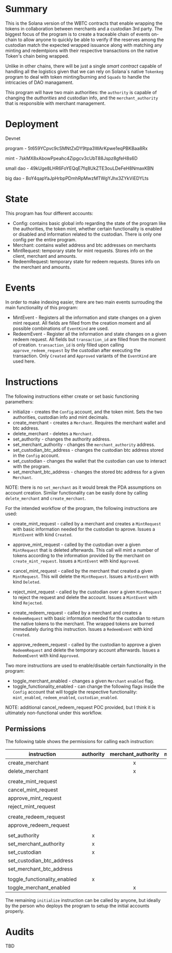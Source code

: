 # Summary
This is the Solana version of the WBTC contracts that enable wrapping the tokens in collaboration between merchants and a custodian 3rd party. The biggest focus of the program is to create a traceable chain of events on-chain to allow anyone to quickly be able to verify if the reserves among the custodian match the expected wrapped issuance along with matching any minting and redemtpions with their respective transactions on the native Token's chain being wrapped.

Unlike in other chains, there will be just a single _smart contract_ capable of handling all the logistics given that we can rely on Solana\`s native `Tokenkeg` program to deal with token minting/burning and `Squads` to handle the intricacies of DAO managament.

This program will have two main authorities: the `authority` is capable of changing the _authorities_ and custodian info, and the `merchant_authority` that is responsible with merchant management.

# Deployment

Devnet

program - 5t659YCpvc9cSMNtZxDY9tpa3WArKpwe1eqPBKBaa8Rx

mint - 7skMX8xAbowPpeahc4Zipgcv3cUbT88Jspz8gfeH8s6D

small dao - 49kUge8LHR6FoYEQqE7fq8UkZTE3ouLDeFeH8NmaxKBN

big dao - BoY4qapYaJpHrbpPDmhRpMwzMTWgYJhx3ZYkViEDYLts

# State

This program has four different accounts:

* Config: contains basic global info regarding the state of the program like the authorities, the token mint, whether certain functionality is enabled or disabled and information related to the custodian. There is only one config per the entire program.
* Merchant: contains wallet address and btc addresses on merchants
* MintRequest: temporary state for mint requests. Stores info on the client, merchant and amounts.
* RedeemRequest: temporary state for redeem requests. Stores info on the merchant and amounts.

# Events

In order to make indexing easier, there are two main events surrouding the main functionality of this program:

* MintEvent - Registers all the information and state changes on a given mint request. All fields are filled from the creation moment and all possible combinations of `EventKind` are used.
* RedeemEvent - Register all the information and state changes on a given redeem request. All fields but `transaction_id` are filled from the moment of creation. `transaction_id` is only filled upon calling `approve_redeem_request` by the custodian after executing the transaction. Only `Created` and `Approved` variants of the `EventKind` are used here.
# Instructions

The following instructions either create or set basic functioning paramethers:

* initialize - creates the `Config` account, and the token mint. Sets the two authorities, custodian info and mint decimals.
* create_merchant - creates a `Merchant`. Requires the merchant wallet and btc address.
* delete_merchant - deletes a `Merchant`.
* set_authority - changes the authority address.
* set_merchant_authority - changes the `merchant_authority` address.
* set_custodian_btc_address - changes the custodian btc address stored in the `Config` account.
* set_custodian - changes the wallet that the custodian can use to interact with the program.
* set_merchant_btc_address - changes the stored btc address for a given `Merchant`.

NOTE: there is no `set_merchant` as it would break the PDA assumptions on account creation. Similar functionality can be easily done by calling `delete_merchant` and `create_merchant`. 

For the intended workflow of the program, the following instructions are used:

* create_mint_request - called by a merchant and creates a `MintRequest` with basic information needed for the custodian to aprove. Issues a `MintEvent` with kind `Created`.
* approve_mint_request - called by the custodian over a given `MintRequest` that is deleted afterwards. This call will mint a number of tokens according to the information provided by the merchant on `create_mint_request`. Issues a `MintEvent` with kind `Approved`.
* cancel_mint_request - called by the merchant that created a given `MintRequest`. This will delete the `MintRequest`. Issues a `MintEvent` with kind `Deleted`.
* reject_mint_request - called by the custodian over a given `MintRequest` to reject the request and delete the account. Issues a `MintEvent` with kind `Rejected`.

* create_redeem_request - called by a merchant and creates a `RedeemRequest` with basic information needed for the custodian to return the native tokens to the merchant. The wrapped tokens are burned immediately during this instruction. Issues a `RedeemEvent` with kind `Created`.
* approve_redeem_request - called by the custodian to approve a given `RedeemRequest` and delete the temporary account afterwards. Issues a `RedeemEvent` with kind `Approved`.

Two more instructions are used to enable/disable certain functionality in the program:

* toggle_merchant_enabled - changes a given `Merchant` `enabled` flag.
* toggle_functionality_enabled - can change the following flags inside the `Config` account that will toggle the respective functionality: `mint_enabled`, `redeem_enabled`, `custodian_enabled`.

NOTE: additional cancel_redeem_request POC provided, but I think it is ultimately non-functional under this workflow.
## Permissions

The following table shows the permissions for calling each instruction:

| instruction                  | authority | merchant_authority | merchant | custodian |
| ---------------------------- | :-------: | :----------------: | :------: | :-------: |
| create_merchant              |           |          x         |          |           |
| delete_merchant              |           |          x         |          |           |
|                              |           |                    |          |           |
| create_mint_request          |           |                    |     x    |           |
| cancel_mint_request          |           |                    |     x    |           |
| approve_mint_request         |           |                    |          |     x     |
| reject_mint_request          |           |                    |          |     x     |
|                              |           |                    |          |           |
| create_redeem_request        |           |                    |     x    |           |
| approve_redeem_request       |           |                    |          |     x     |
|                              |           |                    |          |           |
| set_authority                |     x     |                    |          |           |
| set_merchant_authority       |     x     |                    |          |           |
| set_custodian                |     x     |                    |          |     x     |
| set_custodian_btc_address    |           |                    |          |     x     |
| set_merchant_btc_address     |           |                    |     x    |           |
|                              |           |                    |          |           |
| toggle_functionality_enabled |     x     |                    |          |           |
| toggle_merchant_enabled      |           |          x         |          |           |

The remaining `initialize` instruction can be called by anyone, but ideally by the person who deploys the program to setup the initial accounts properly.

# Audits

TBD